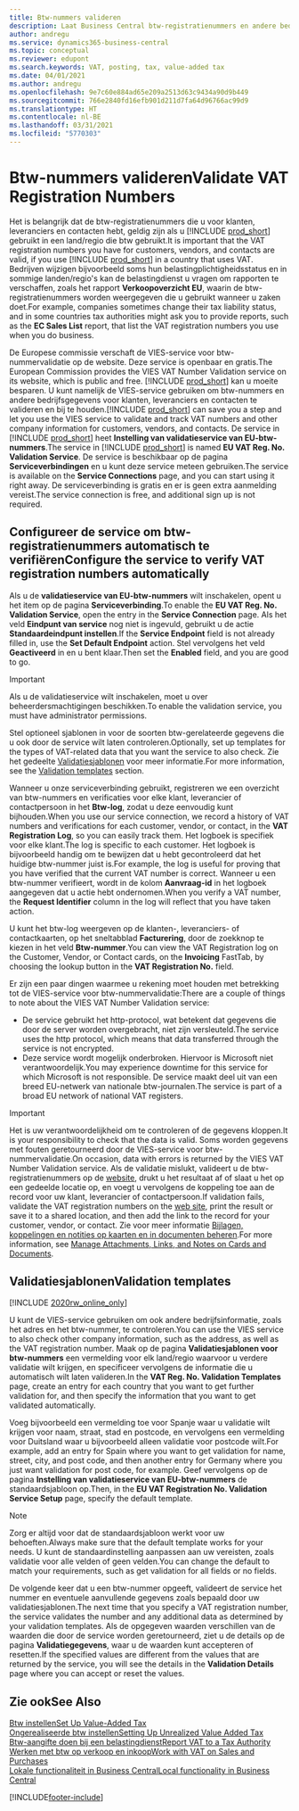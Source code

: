 ```yaml
---
title: Btw-nummers valideren
description: Laat Business Central btw-registratienummers en andere bedrijfsinformatie voor uw contacten, klanten en leveranciers valideren, op basis van de VIES btw-nummervalidatieservice van de Europese Unie.
author: andregu
ms.service: dynamics365-business-central
ms.topic: conceptual
ms.reviewer: edupont
ms.search.keywords: VAT, posting, tax, value-added tax
ms.date: 04/01/2021
ms.author: andregu
ms.openlocfilehash: 9e7c60e884ad65e209a2513d63c9434a90d9b449
ms.sourcegitcommit: 766e2840fd16efb901d211d7fa64d96766ac99d9
ms.translationtype: HT
ms.contentlocale: nl-BE
ms.lasthandoff: 03/31/2021
ms.locfileid: "5770303"
---
```

# <a name="validate-vat-registration-numbers"></a><span data-ttu-id="7451d-103">Btw-nummers valideren</span><span class="sxs-lookup"><span data-stu-id="7451d-103">Validate VAT Registration Numbers</span></span>

<span data-ttu-id="7451d-104">Het is belangrijk dat de btw-registratienummers die u voor klanten, leveranciers en contacten hebt, geldig zijn als u [!INCLUDE [prod_short](includes/prod_short.md)] gebruikt in een land/regio die btw gebruikt.</span><span class="sxs-lookup"><span data-stu-id="7451d-104">It is important that the VAT registration numbers you have for customers, vendors, and contacts are valid, if you use [!INCLUDE [prod_short](includes/prod_short.md)] in a country that uses VAT.</span></span> <span data-ttu-id="7451d-105">Bedrijven wijzigen bijvoorbeeld soms hun belastingplichtigheidsstatus en in sommige landen/regio's kan de belastingdienst u vragen om rapporten te verschaffen, zoals het rapport **Verkoopoverzicht EU**, waarin de btw-registratienummers worden weergegeven die u gebruikt wanneer u zaken doet.</span><span class="sxs-lookup"><span data-stu-id="7451d-105">For example, companies sometimes change their tax liability status, and in some countries tax authorities might ask you to provide reports, such as the **EC Sales List** report, that list the VAT registration numbers you use when you do business.</span></span>

<span data-ttu-id="7451d-106">De Europese commissie verschaft de VIES-service voor btw-nummervalidatie op de website. Deze service is openbaar en gratis.</span><span class="sxs-lookup"><span data-stu-id="7451d-106">The European Commission provides the VIES VAT Number Validation service on its website, which is public and free.</span></span> <span data-ttu-id="7451d-107">[!INCLUDE [prod_short](includes/prod_short.md)] kan u moeite besparen. U kunt namelijk de VIES-service gebruiken om btw-nummers en andere bedrijfsgegevens voor klanten, leveranciers en contacten te valideren en bij te houden.</span><span class="sxs-lookup"><span data-stu-id="7451d-107">[!INCLUDE [prod_short](includes/prod_short.md)] can save you a step and let you use the VIES service to validate and track VAT numbers and other company information for customers, vendors, and contacts.</span></span> <span data-ttu-id="7451d-108">De service in [!INCLUDE [prod_short](includes/prod_short.md)] heet **Instelling van validatieservice van EU-btw-nummers**.</span><span class="sxs-lookup"><span data-stu-id="7451d-108">The service in [!INCLUDE [prod_short](includes/prod_short.md)] is named **EU VAT Reg. No. Validation Service**.</span></span> <span data-ttu-id="7451d-109">De service is beschikbaar op de pagina **Serviceverbindingen** en u kunt deze service meteen gebruiken.</span><span class="sxs-lookup"><span data-stu-id="7451d-109">The service is available on the **Service Connections** page, and you can start using it right away.</span></span> <span data-ttu-id="7451d-110">De serviceverbinding is gratis en er is geen extra aanmelding vereist.</span><span class="sxs-lookup"><span data-stu-id="7451d-110">The service connection is free, and additional sign up is not required.</span></span>

## <a name="configure-the-service-to-verify-vat-registration-numbers-automatically"></a><span data-ttu-id="7451d-111">Configureer de service om btw-registratienummers automatisch te verifiëren</span><span class="sxs-lookup"><span data-stu-id="7451d-111">Configure the service to verify VAT registration numbers automatically</span></span>

<span data-ttu-id="7451d-112">Als u de **validatieservice van EU-btw-nummers** wilt inschakelen, opent u het item op de pagina **Serviceverbinding**.</span><span class="sxs-lookup"><span data-stu-id="7451d-112">To enable the **EU VAT Reg. No. Validation Service**, open the entry in the **Service Connection** page.</span></span> <span data-ttu-id="7451d-113">Als het veld **Eindpunt van service** nog niet is ingevuld, gebruikt u de actie **Standaardeindpunt instellen**.</span><span class="sxs-lookup"><span data-stu-id="7451d-113">If the **Service Endpoint** field is not already filled in, use the **Set Default Endpoint** action.</span></span> <span data-ttu-id="7451d-114">Stel vervolgens het veld **Geactiveerd** in en u bent klaar.</span><span class="sxs-lookup"><span data-stu-id="7451d-114">Then set the **Enabled** field, and you are good to go.</span></span>  

> [!IMPORTANT]
> <span data-ttu-id="7451d-115">Als u de validatieservice wilt inschakelen, moet u over beheerdersmachtigingen beschikken.</span><span class="sxs-lookup"><span data-stu-id="7451d-115">To enable the validation service, you must have administrator permissions.</span></span>

<span data-ttu-id="7451d-116">Stel optioneel sjablonen in voor de soorten btw-gerelateerde gegevens die u ook door de service wilt laten controleren.</span><span class="sxs-lookup"><span data-stu-id="7451d-116">Optionally, set up templates for the types of VAT-related data that you want the service to also check.</span></span> <span data-ttu-id="7451d-117">Zie het gedeelte [Validatiesjablonen](#validation-templates) voor meer informatie.</span><span class="sxs-lookup"><span data-stu-id="7451d-117">For more information, see the [Validation templates](#validation-templates) section.</span></span>

<span data-ttu-id="7451d-118">Wanneer u onze serviceverbinding gebruikt, registreren we een overzicht van btw-nummers en verificaties voor elke klant, leverancier of contactpersoon in het **Btw-log**, zodat u deze eenvoudig kunt bijhouden.</span><span class="sxs-lookup"><span data-stu-id="7451d-118">When you use our service connection, we record a history of VAT numbers and verifications for each customer, vendor, or contact, in the **VAT Registration Log**, so you can easily track them.</span></span> <span data-ttu-id="7451d-119">Het logboek is specifiek voor elke klant.</span><span class="sxs-lookup"><span data-stu-id="7451d-119">The log is specific to each customer.</span></span> <span data-ttu-id="7451d-120">Het logboek is bijvoorbeeld handig om te bewijzen dat u hebt gecontroleerd dat het huidige btw-nummer juist is.</span><span class="sxs-lookup"><span data-stu-id="7451d-120">For example, the log is useful for proving that you have verified that the current VAT number is correct.</span></span> <span data-ttu-id="7451d-121">Wanneer u een btw-nummer verifieert, wordt in de kolom **Aanvraag-id** in het logboek aangegeven dat u actie hebt ondernomen.</span><span class="sxs-lookup"><span data-stu-id="7451d-121">When you verify a VAT number, the **Request Identifier** column in the log will reflect that you have taken action.</span></span>

<span data-ttu-id="7451d-122">U kunt het btw-log weergeven op de klanten-, leveranciers- of contactkaarten, op het sneltabblad **Facturering**, door de zoekknop te kiezen in het veld **Btw-nummer**.</span><span class="sxs-lookup"><span data-stu-id="7451d-122">You can view the VAT Registration log on the Customer, Vendor, or Contact cards, on the **Invoicing** FastTab, by choosing the lookup button in the **VAT Registration No.** field.</span></span>  

<span data-ttu-id="7451d-123">Er zijn een paar dingen waarmee u rekening moet houden met betrekking tot de VIES-service voor btw-nummervalidatie:</span><span class="sxs-lookup"><span data-stu-id="7451d-123">There are a couple of things to note about the VIES VAT Number Validation service:</span></span>

* <span data-ttu-id="7451d-124">De service gebruikt het http-protocol, wat betekent dat gegevens die door de server worden overgebracht, niet zijn versleuteld.</span><span class="sxs-lookup"><span data-stu-id="7451d-124">The service uses the http protocol, which means that data transferred through the service is not encrypted.</span></span>  
* <span data-ttu-id="7451d-125">Deze service wordt mogelijk onderbroken. Hiervoor is Microsoft niet verantwoordelijk.</span><span class="sxs-lookup"><span data-stu-id="7451d-125">You may experience downtime for this service for which Microsoft is not responsible.</span></span> <span data-ttu-id="7451d-126">De service maakt deel uit van een breed EU-netwerk van nationale btw-journalen.</span><span class="sxs-lookup"><span data-stu-id="7451d-126">The service is part of a broad EU network of national VAT registers.</span></span>

> [!IMPORTANT]
> <span data-ttu-id="7451d-127">Het is uw verantwoordelijkheid om te controleren of de gegevens kloppen.</span><span class="sxs-lookup"><span data-stu-id="7451d-127">It is your responsibility to check that the data is valid.</span></span> <span data-ttu-id="7451d-128">Soms worden gegevens met fouten geretourneerd door de VIES-service voor btw-nummervalidatie.</span><span class="sxs-lookup"><span data-stu-id="7451d-128">On occasion, data with errors is returned by the VIES VAT Number Validation service.</span></span> <span data-ttu-id="7451d-129">Als de validatie mislukt, valideert u de btw-registratienummers op de [website](https://ec.europa.eu/taxation_customs/vies/), drukt u het resultaat af of slaat u het op een gedeelde locatie op, en voegt u vervolgens de koppeling toe aan de record voor uw klant, leverancier of contactpersoon.</span><span class="sxs-lookup"><span data-stu-id="7451d-129">If validation fails, validate the VAT registration numbers on the [web site](https://ec.europa.eu/taxation_customs/vies/), print the result or save it to a shared location, and then add the link to the record for your customer, vendor, or contact.</span></span> <span data-ttu-id="7451d-130">Zie voor meer informatie [Bijlagen, koppelingen en notities op kaarten en in documenten beheren](ui-how-add-link-to-record.md).</span><span class="sxs-lookup"><span data-stu-id="7451d-130">For more information, see [Manage Attachments, Links, and Notes on Cards and Documents](ui-how-add-link-to-record.md).</span></span>

## <a name="validation-templates"></a><span data-ttu-id="7451d-131">Validatiesjablonen</span><span class="sxs-lookup"><span data-stu-id="7451d-131">Validation templates</span></span>

[!INCLUDE [2020rw_online_only](includes/2020rw_online_only.md)]

<span data-ttu-id="7451d-132">U kunt de VIES-service gebruiken om ook andere bedrijfsinformatie, zoals het adres en het btw-nummer, te controleren.</span><span class="sxs-lookup"><span data-stu-id="7451d-132">You can use the VIES service to also check other company information, such as the address, as well as the VAT registration number.</span></span> <span data-ttu-id="7451d-133">Maak op de pagina **Validatiesjablonen voor btw-nummers** een vermelding voor elk land/regio waarvoor u verdere validatie wilt krijgen, en specificeer vervolgens de informatie die u automatisch wilt laten valideren.</span><span class="sxs-lookup"><span data-stu-id="7451d-133">In the **VAT Reg. No. Validation Templates** page, create an entry for each country that you want to get further validation for, and then specify the information that you want to get validated automatically.</span></span>  

<span data-ttu-id="7451d-134">Voeg bijvoorbeeld een vermelding toe voor Spanje waar u validatie wilt krijgen voor naam, straat, stad en postcode, en vervolgens een vermelding voor Duitsland waar u bijvoorbeeld alleen validatie voor postcode wilt.</span><span class="sxs-lookup"><span data-stu-id="7451d-134">For example, add an entry for Spain where you want to get validation for name, street, city, and post code, and then another entry for Germany where you just want validation for post code, for example.</span></span> <span data-ttu-id="7451d-135">Geef vervolgens op de pagina **Instelling van validatieservice van EU-btw-nummers** de standaardsjabloon op.</span><span class="sxs-lookup"><span data-stu-id="7451d-135">Then, in the **EU VAT Registration No. Validation Service Setup** page, specify the default template.</span></span>  

> [!NOTE]
> <span data-ttu-id="7451d-136">Zorg er altijd voor dat de standaardsjabloon werkt voor uw behoeften.</span><span class="sxs-lookup"><span data-stu-id="7451d-136">Always make sure that the default template works for your needs.</span></span> <span data-ttu-id="7451d-137">U kunt de standaardinstelling aanpassen aan uw vereisten, zoals validatie voor alle velden of geen velden.</span><span class="sxs-lookup"><span data-stu-id="7451d-137">You can change the default to match your requirements, such as get validation for all fields or no fields.</span></span>

<span data-ttu-id="7451d-138">De volgende keer dat u een btw-nummer opgeeft, valideert de service het nummer en eventuele aanvullende gegevens zoals bepaald door uw validatiesjablonen.</span><span class="sxs-lookup"><span data-stu-id="7451d-138">The next time that you specify a VAT registration number, the service validates the number and any additional data as determined by your validation templates.</span></span> <span data-ttu-id="7451d-139">Als de opgegeven waarden verschillen van de waarden die door de service worden geretourneerd, ziet u de details op de pagina **Validatiegegevens**, waar u de waarden kunt accepteren of resetten.</span><span class="sxs-lookup"><span data-stu-id="7451d-139">If the specified values are different from the values that are returned by the service, you will see the details in the **Validation Details** page where you can accept or reset the values.</span></span>  

## <a name="see-also"></a><span data-ttu-id="7451d-140">Zie ook</span><span class="sxs-lookup"><span data-stu-id="7451d-140">See Also</span></span>

[<span data-ttu-id="7451d-141">Btw instellen</span><span class="sxs-lookup"><span data-stu-id="7451d-141">Set Up Value-Added Tax</span></span>](finance-setup-vat.md)  
[<span data-ttu-id="7451d-142">Ongerealiseerde btw instellen</span><span class="sxs-lookup"><span data-stu-id="7451d-142">Setting Up Unrealized Value Added Tax</span></span>](finance-setup-unrealized-vat.md)  
[<span data-ttu-id="7451d-143">Btw-aangifte doen bij een belastingdienst</span><span class="sxs-lookup"><span data-stu-id="7451d-143">Report VAT to a Tax Authority</span></span>](finance-how-report-vat.md)  
[<span data-ttu-id="7451d-144">Werken met btw op verkoop en inkoop</span><span class="sxs-lookup"><span data-stu-id="7451d-144">Work with VAT on Sales and Purchases</span></span>](finance-work-with-vat.md)  
[<span data-ttu-id="7451d-145">Lokale functionaliteit in Business Central</span><span class="sxs-lookup"><span data-stu-id="7451d-145">Local functionality in Business Central</span></span>](about-localization.md)  


[!INCLUDE[footer-include](includes/footer-banner.md)]
